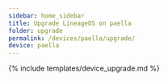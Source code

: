 ```yaml
---
sidebar: home_sidebar
title: Upgrade LineageOS on paella
folder: upgrade
permalink: /devices/paella/upgrade/
device: paella
---
```

{% include templates/device_upgrade.md %}
